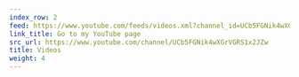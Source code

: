 ```yaml
---
index_row: 2
feed: https://www.youtube.com/feeds/videos.xml?channel_id=UCb5FGNik4wXGrVGRS1x2JZw
link_title: Go to my YouTube page
src_url: https://www.youtube.com/channel/UCb5FGNik4wXGrVGRS1x2JZw
title: Videos
weight: 4
---
```

